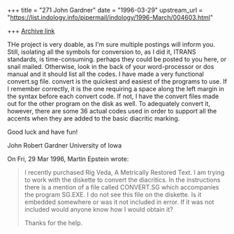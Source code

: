 +++
title = "271 John Gardner"
date = "1996-03-29"
upstream_url = "https://list.indology.info/pipermail/indology/1996-March/004603.html"

+++
[Archive link](https://list.indology.info/pipermail/indology/1996-March/004603.html)

THe project is very doable, as I'm sure multiple postings will inform 
you.  Still, isolating all the symbols for conversion to, as I did it, 
ITRANS standards, is time-consuming.  perhaps they could be posted to you 
here, or snail  mailed.  Otherwise, look in the back of your 
word-processor or dos manual and it should list all the codes.  I have 
made a very functional convert.sg file.  convert is the quickest and 
easiest of the programs to use.  If I remember correctly, it is the one 
requiring a space along the left margin in the syntax before each convert 
code.  If not, I have the convert files made out for the other program on 
the disk as well.  To adequately convert it, however, there are some 36 
actual codes used in order to support all the accents when they are added 
to the basic diacritic marking.

Good luck and have fun!

John Robert Gardner
University of Iowa


On Fri, 29 Mar 1996, Martin Epstein wrote:

> I recently purchased Rig Veda, A Metrically Restored Text. I am trying to work with the diskette to convert the diacritics. In the instructions there is a mention of a file called CONVERT.SG which accompanies the program SG.EXE. I do not see this file on the diskette. Is it embedded somewhere or was it not included in error. If it was not included would anyone know how I would obtain it? 
> 
> Thanks for the help.
> 
> 
> 
> 




